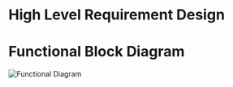 # High Level Requirement Design


# Functional Block Diagram


![Functional Diagram](https://user-images.githubusercontent.com/78892310/111924622-8b993580-8acb-11eb-8949-3e4ed3045845.PNG)



